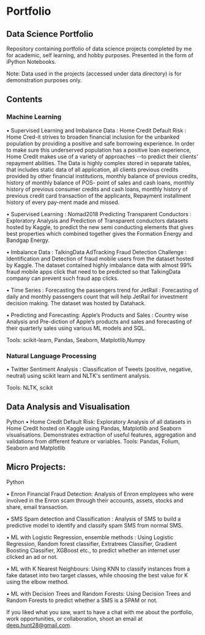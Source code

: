 # Portfolio
## Data Science Portfolio

Repository containing portfolio of data science projects completed by me for academic, self learning, and hobby purposes. Presented in the form of iPython Notebooks.

Note: Data used in the projects (accessed under data directory) is for demonstration purposes only.

## Contents

### Machine Learning
  •	Supervised Learning and Imbalance Data : Home Credit Default Risk : Home Cred-it strives to broaden financial inclusion for the unbanked population by providing a positive and safe borrowing experience. In order to make sure this underserved population has a positive loan experience, Home Credit makes use of a variety of approaches --to predict their clients' repayment abilities. The Data is highly complex stored in separate tables, that includes static data of all application, all clients previous credits provided by other financial institutions, monthly balance of previous credits, history of monthly balance of POS- point of sales and cash loans,  monthly history of previous consumer credits and cash loans, monthly history of previous credit card transaction of the applicants, Repayment installment history of every pay-ment made and missed.
  
  •	Supervised Learning : Nomad2018 Predicting Transparent Conductors : Exploratory Analysis  and Prediction of Transparent conductors datasets hosted by Kaggle, to predict the new semi conducting elements that gives best properties which combined together gives the Formation Energy and Bandgap Energy.
  
  •	Imbalance Data : TalkingData AdTracking Fraud Detection Challenge : Identification and Detection of fraud mobile users from the dataset hosted by Kaggle. The dataset contained highly imbalance data with almost 99% fraud mobile apps  click that need to be predicted so that TalkingData company can  prevent such fraud app clicks.
  
  •	Time Series : Forecasting the passengers trend for JetRail : Forecasting of daily and monthly passengers count that will help JetRail for investment decision making. The dataset was hosted by Datahack.  
  
  •	Predicting and Forecasting: Apple’s Products and Sales : Country wise Analysis and Pre-diction of Apple’s products and sales and forecasting of their quarterly sales using various ML models and SQL.  
  

Tools: scikit-learn, Pandas, Seaborn, Matplotlib,Numpy

### Natural Language Processing
•	Twitter Sentiment Analysis : Classification of Tweets (positive, negative, neutral) using scikit learn and NLTK's sentiment analysis.

Tools: NLTK, scikit

## Data Analysis and Visualisation
Python
•	Home Credit Default Risk: Exploratory Analysis of all datasets in Home Credit hosted on Kaggle using Pandas, Matplotlib and Seaborn visualisations. Demonstrates extraction of useful features, aggregation and validations from different feature or variables.
Tools: Pandas, Folium, Seaborn and Matplotlib


## Micro Projects:
Python

  •	Enron Financial Fraud Detection: Analysis of Enron employees who were involved in the Enron scam through their accounts, assets, stocks and share, email transaction.
  
  •	SMS Spam detection and Classification : Analysis of SMS to build a predictive  model to identify and classify spam SMS from normal SMS.
  
  •	ML with Logistic Regression, ensemble methods : Using Logistic Regression, Random forest classifier, Extratrees Classifier, Gradient Boosting Classifier,  XGBoost etc.,  to predict whether an internet user clicked an ad or not.
  
  •	ML with K Nearest Neighbours: Using KNN to classify instances from a fake dataset into two target classes, while choosing the best value for K using the elbow method.
  
  •	ML with Decision Trees and Random Forests: Using Decision Trees and Random Forests to predict whether a SMS is a SPAM or not.


If you liked what you saw, want to have a chat with me about the portfolio, work opportunities, or collaboration, shoot an email at deep.hunt28@gmail.com.
